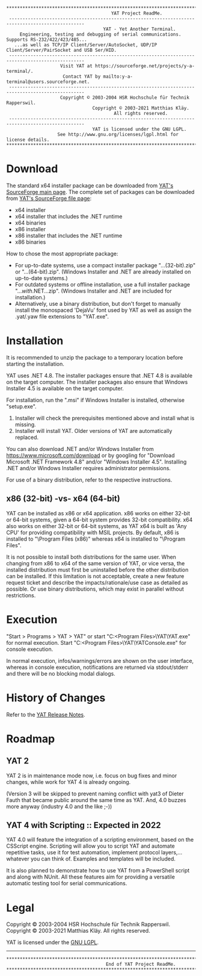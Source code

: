 ﻿```
****************************************************************************************************
                                       YAT Project ReadMe.
 --------------------------------------------------------------------------------------------------
                                    YAT - Yet Another Terminal.
     Engineering, testing and debugging of serial communications. Supports RS-232/422/423/485...
   ...as well as TCP/IP Client/Server/AutoSocket, UDP/IP Client/Server/PairSocket and USB Ser/HID.
 --------------------------------------------------------------------------------------------------
                    Visit YAT at https://sourceforge.net/projects/y-a-terminal/.
                     Contact YAT by mailto:y-a-terminal@users.sourceforge.net.
 --------------------------------------------------------------------------------------------------
                    Copyright © 2003-2004 HSR Hochschule für Technik Rapperswil.
                                Copyright © 2003-2021 Matthias Kläy.
                                        All rights reserved.
 --------------------------------------------------------------------------------------------------
                                YAT is licensed under the GNU LGPL.
                   See http://www.gnu.org/licenses/lgpl.html for license details.
****************************************************************************************************
```
[1]: https://sourceforge.net/projects/y-a-terminal/
[2]: http://www.gnu.org/licenses/lgpl.html


Download
====================================================================================================

The standard x64 installer package can be downloaded from [YAT's SourceForge main page](https://sourceforge.net/projects/y-a-terminal/).
The complete set of packages can be downloaded from [YAT's SourceForge file page](https://sourceforge.net/projects/y-a-terminal/files/):

* x64 installer
* x64 installer that includes the .NET runtime
* x64 binaries
* x86 installer
* x86 installer that includes the .NET runtime
* x86 binaries

How to chose the most appropriate package:

* For up-to-date systems, use a compact installer package "...(32-bit).zip" or "...(64-bit).zip".
  (Windows Installer and .NET are already installed on up-to-date systems.)
* For outdated systems or offline installation, use a full installer package "..._with_.NET...zip".
  (Windows Installer and .NET are included for installation.)
* Alternatively, use a binary distribution, but don't forget to manually install the monospaced
  'DejaVu' font used by YAT as well as assign the .yat/.yaw file extensions to "YAT.exe".


Installation
====================================================================================================

It is recommended to unzip the package to a temporary location before starting the installation.

YAT uses .NET 4.8. The installer packages ensure that .NET 4.8 is available on the target computer.
The installer packages also ensure that Windows Installer 4.5 is available on the target computer.

For installation, run the ".msi" if Windows Installer is installed, otherwise "setup.exe".
 1. Installer will check the prerequisites mentioned above and install what is missing.
 2. Installer will install YAT. Older versions of YAT are automatically replaced.

You can also download .NET and/or Windows Installer from <https://www.microsoft.com/download>
or by googling for "Download Microsoft .NET Framework 4.8" and/or "Windows Installer 4.5".
Installing .NET and/or Windows Installer requires administrator permissions.

For use of a binary distribution, refer to the respective instructions.


x86 (32-bit) -vs- x64 (64-bit)
----------------------------------------------------------------------------------------------------

YAT can be installed as x86 or x64 application. x86 works on either 32-bit or 64-bit systems, given
a 64-bit system provides 32-bit compatibility. x64 also works on either 32-bit or 64-bit systems, as
YAT x64 is built as 'Any CPU' for providing compatibility with MSIL projects. By default, x86 is
installed to "\Program Files (x86)" whereas x64 is installed to "\Program Files".

It is not possible to install both distributions for the same user. When changing from x86 to x64 of
the same version of YAT, or vice versa, the installed distribution must first be uninstalled before
the other distribution can be installed. If this limitation is not acceptable, create a new feature
request ticket and describe the impacts/rationale/use case as detailed as possible. Or use binary
distributions, which may exist in parallel without restrictions.


Execution
====================================================================================================

"Start > Programs > YAT > YAT" or
start "C:\<Program Files>\YAT\YAT.exe" for normal execution.
Start "C:\<Program Files>\YAT\YATConsole.exe" for console execution.

In normal execution, infos/warnings/errors are shown on the user interface, whereas in console
execution, notifications are returned via stdout/stderr and there will be no blocking modal dialogs.


History of Changes
====================================================================================================

Refer to the [YAT Release Notes](https://sourceforge.net/projects/y-a-terminal/files/).


Roadmap
====================================================================================================

YAT 2
----------------------------------------------------------------------------------------------------
YAT 2 is in maintenance mode now, i.e. focus on bug fixes and minor changes, while work for YAT 4
is already ongoing.


(Version 3 will be skipped to prevent naming conflict with yat3 of Dieter Fauth that became
public around the same time as YAT. And, 4.0 buzzes more anyway (industry 4.0 and the like ;-))


YAT 4 with Scripting :: Expected in 2022
----------------------------------------------------------------------------------------------------
YAT 4.0 will feature the integration of a scripting environment, based on the CSScript engine.
Scripting will allow you to script YAT and automate repetitive tasks, use it for test automation,
implement protocol layers,... whatever you can think of. Examples and templates will be included.

It is also planned to demonstrate how to use YAT from a PowerShell script and along with NUnit.
All these features aim for providing a versatile automatic testing tool for serial communications.


Legal
====================================================================================================

Copyright © 2003-2004 HSR Hochschule für Technik Rapperswil.
Copyright © 2003-2021 Matthias Kläy.
All rights reserved.

YAT is licensed under the [GNU LGPL](http://www.gnu.org/licenses/lgpl.html).

----------------------------------------------------------------------------------------------------

```
****************************************************************************************************
                                     End of YAT Project ReadMe.
****************************************************************************************************
```

